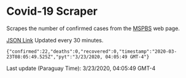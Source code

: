 # Covid-19 Scraper

Scrapes the number of confirmed cases from the [MSPBS](https://www.mspbs.gov.py/covid-19.php) web page.

[JSON Link](https://jmayalag.github.io/covid19-scrape/cases.json)
Updated every 30 minutes.
```
{"confirmed":22,"deaths":0,"recovered":0,"timestamp":"2020-03-23T08:05:49.525Z","pyt":"3/23/2020, 04:05:49 GMT-4"}
```
Last update (Paraguay Time): 3/23/2020, 04:05:49 GMT-4